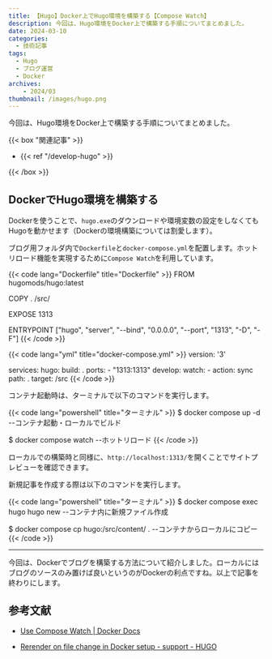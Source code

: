 ```yaml
---
title: 【Hugo】Docker上でHugo環境を構築する【Compose Watch】
description: 今回は、Hugo環境をDocker上で構築する手順についてまとめました。
date: 2024-03-10
categories: 
  - 技術記事
tags: 
  - Hugo
  - ブログ運営
  - Docker
archives:
    - 2024/03
thumbnail: /images/hugo.png
---
```


今回は、Hugo環境をDocker上で構築する手順についてまとめました。

{{< box "関連記事" >}}
<ul>
<li>{{< ref "/develop-hugo" >}}</li>
</ul>
{{< /box >}}

## DockerでHugo環境を構築する

Dockerを使うことで、`hugo.exe`のダウンロードや環境変数の設定をしなくてもHugoを動かせます（Dockerの環境構築については割愛します）。

ブログ用フォルダ内で`Dockerfile`と`docker-compose.yml`を配置します。ホットリロード機能を実現するために`Compose Watch`を利用しています。

{{< code lang="Dockerfile" title="Dockerfile" >}}
FROM hugomods/hugo:latest

COPY . /src/

EXPOSE 1313

ENTRYPOINT ["hugo", "server", "--bind", "0.0.0.0", "--port", "1313", "-D", "-F"]
{{< /code >}}

{{< code lang="yml" title="docker-compose.yml" >}}
version: '3'

services:
  hugo:
    build: .
    ports:
      - "1313:1313"
    develop:
      watch:
        - action: sync
          path: .
          target: /src
{{< /code >}}

コンテナ起動時は、ターミナルで以下のコマンドを実行します。

{{< code lang="powershell" title="ターミナル" >}}
$ docker compose up -d --コンテナ起動・ローカルでビルド

$ docker compose watch --ホットリロード
{{< /code >}}

ローカルでの構築時と同様に、`http://localhost:1313/`を開くことでサイトプレビューを確認できます。

新規記事を作成する際は以下のコマンドを実行します。

{{< code lang="powershell" title="ターミナル" >}}
$ docker compose exec hugo hugo new <file> --コンテナ内に新規ファイル作成

$ docker compose cp hugo:/src/content/<file> . --コンテナからローカルにコピー
{{< /code >}}

* * *

今回は、Dockerでブログを構築する方法について紹介しました。ローカルにはブログのソースのみ置けば良いというのがDockerの利点ですね。以上で記事を終わりにします。

## 参考文献

* [Use Compose Watch | Docker Docs](https://docs.docker.com/compose/file-watch/)

* [Rerender on file change in Docker setup - support - HUGO](https://discourse.gohugo.io/t/rerender-on-file-change-in-docker-setup/45439)